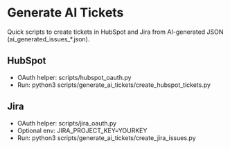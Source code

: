 # Generate AI Tickets

Quick scripts to create tickets in HubSpot and Jira from AI-generated JSON (ai_generated_issues_*.json).

## HubSpot
- OAuth helper: scripts/hubspot_oauth.py
- Run: python3 scripts/generate_ai_tickets/create_hubspot_tickets.py

## Jira
- OAuth helper: scripts/jira_oauth.py
- Optional env: JIRA_PROJECT_KEY=YOURKEY
- Run: python3 scripts/generate_ai_tickets/create_jira_issues.py
